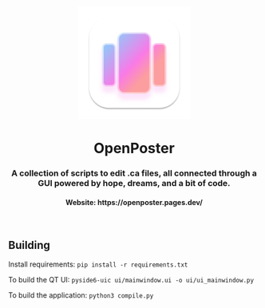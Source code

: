 <div align="center">
  <img width="225" height="225" src="/assets/openposter.png" alt="Logo">

<h1>OpenPoster</h1>

<h3>A collection of scripts to edit .ca files, all connected through a GUI powered by hope, dreams, and a bit of code.</h3>

<h4>Website: https://openposter.pages.dev/</h4>
</div><br>

<!-- back to normal markdown we go -->
## Building

Install requirements:
````pip install -r requirements.txt````

To build the QT UI:
````pyside6-uic ui/mainwindow.ui -o ui/ui_mainwindow.py````

To build the application:
```python3 compile.py```
